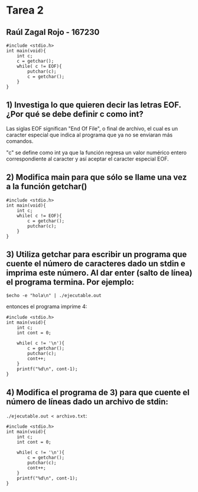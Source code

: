 # Tarea 2
## Raúl Zagal Rojo - 167230

```
#include <stdio.h>
int main(void){
    int c;
    c = getchar();
    while( c != EOF){
        putchar(c);
        c = getchar();   
    } 
}
```

## 1) Investiga lo que quieren decir las letras EOF. ¿Por qué se debe definir c como int?

Las siglas EOF significan "End Of File", o final de archivo, el cual es un caracter especial que indica al programa que ya no se enviaran más comandos.

"c" se define como int ya que la función regresa un valor numérico entero correspondiente al caracter y así aceptar el caracter especial EOF.

## 2) Modifica main para que sólo se llame una vez a la función getchar()

```
#include <stdio.h>
int main(void){
    int c;
    while( c != EOF){
        c = getchar();
        putchar(c);
    } 
}
```

## 3) Utiliza getchar para escribir un programa que cuente el número de caracteres dado un stdin e imprima este número. Al dar enter (salto de línea) el programa termina. Por ejemplo:

`$echo -e "hola\n" | ./ejecutable.out`

entonces el programa imprime 4:

```
#include <stdio.h>
int main(void){
    int c;
    int cont = 0;

    while( c != '\n'){
        c = getchar();   
        putchar(c);
        cont++;
    } 
    printf("%d\n", cont-1);
}

```

## 4) Modifica el programa de 3) para que cuente el número de líneas dado un archivo de stdin:

`./ejecutable.out < archivo.txt`:


```
#include <stdio.h>
int main(void){
    int c;
    int cont = 0;

    while( c != '\n'){
        c = getchar();   
        putchar(c);
        cont++;
    } 
    printf("%d\n", cont-1);
}

```